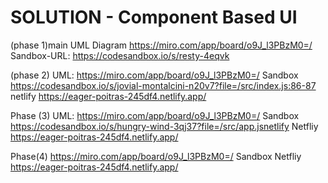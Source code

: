 # SOLUTION - Component Based UI
(phase 1)main
 UML Diagram 
 https://miro.com/app/board/o9J_l3PBzM0=/
Sandbox-URL:
https://codesandbox.io/s/resty-4eqvk

(phase 2)
UML:
https://miro.com/app/board/o9J_l3PBzM0=/
Sandbox
https://codesandbox.io/s/jovial-montalcini-n20v7?file=/src/index.js:86-87
netlify
https://eager-poitras-245df4.netlify.app/

Phase (3)
UML:
https://miro.com/app/board/o9J_l3PBzM0=/
Sandbox
https://codesandbox.io/s/hungry-wind-3qj37?file=/src/app.jsnetlify
Netfliy
https://eager-poitras-245df4.netlify.app/


Phase(4)
https://miro.com/app/board/o9J_l3PBzM0=/
Sandbox
Netfliy
https://eager-poitras-245df4.netlify.app/
